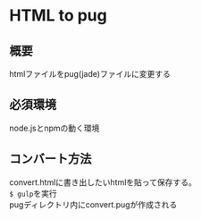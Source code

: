 # HTML to pug

## 概要
htmlファイルをpug(jade)ファイルに変更する

## 必須環境
node.jsとnpmの動く環境

## コンバート方法

convert.htmlに書き出したいhtmlを貼って保存する。  
`$ gulp`を実行  
pugディレクトリ内にconvert.pugが作成される

